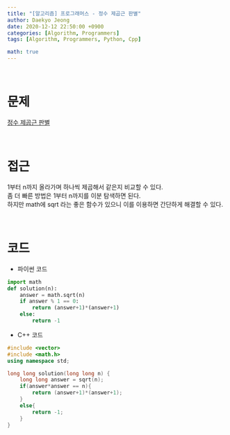```yaml
---
title: "[알고리즘] 프로그래머스 - 정수 제곱근 판별"
author: Daekyo Jeong
date: 2020-12-12 22:50:00 +0900
categories: [Algorithm, Programmers]
tags: [Algorithm, Programmers, Python, Cpp]

math: true
---
```


<br/>

# **문제**


[정수 제곱근 판별](https://programmers.co.kr/learn/courses/30/lessons/12934)

<br/>

# **접근**  

1부터 n까지 올라가며 하나씩 제곱해서 같은지 비교할 수 있다.  
좀 더 빠른 방법은 1부터 n까지를 이분 탐색하면 된다.  
하지만 math에 sqrt 라는 좋은 함수가 있으니 이를 이용하면 간단하게 해결할 수 있다.  

<br/>

# **코드**


- 파이썬 코드   

```py
import math
def solution(n):
    answer = math.sqrt(n)
    if answer % 1 == 0:
        return (answer+1)*(answer+1)
    else:
        return -1
```


- C++ 코드

```cpp
#include <vector>
#include <math.h>
using namespace std;

long long solution(long long n) {
    long long answer = sqrt(n);
    if(answer*answer == n){
        return (answer+1)*(answer+1);
    }
    else{
        return -1;
    }
}
```



<br/>
